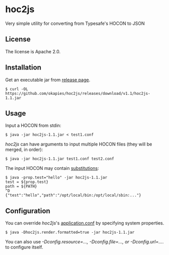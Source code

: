 hoc2js
======

Very simple utility for converting from Typesafe's HOCON to JSON

## License
The license is Apache 2.0.

## Installation
Get an executable jar from [release page](https://github.com/okapies/hoc2js/releases).

```
$ curl -OL https://github.com/okapies/hoc2js/releases/download/v1.1/hoc2js-1.1.jar
```

## Usage
Input a HOCON from stdin:

```
$ java -jar hoc2js-1.1.jar < test1.conf
```

*hoc2js* can have arguments to input multiple HOCON files (they will be merged, in order):

```
$ java -jar hoc2js-1.1.jar test1.conf test2.conf
```

The input HOCON may contain [substitutions](https://github.com/typesafehub/config/blob/master/HOCON.md#substitutions):

```
$ java -prop.test="hello" -jar hoc2js-1.1.jar
test = ${prop.test}
path = ${PATH}
^D
{"test":"hello","path":"/opt/local/bin:/opt/local/sbin:..."}
```

## Configuration
You can override *hoc2js*'s [application.conf](src/main/resources/application.conf) by specifying
system properties.

```
$ java -Dhoc2js.render.formatted=true -jar hoc2js-1.1.jar
```

You can also use *-Dconfig.resource=..., -Dconfig.file=..., or -Dconfig.url=...*. to configure itself.
